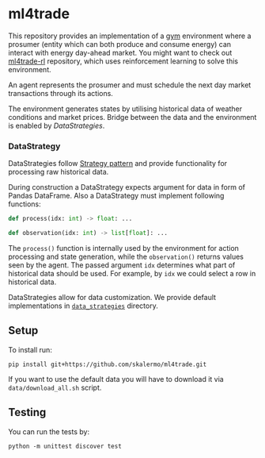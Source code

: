# ml4trade

This repository provides an implementation of a [gym](https://github.com/Farama-Foundation/Gymnasium) environment where a prosumer (entity which can both produce and consume energy) can interact with energy day-ahead market.
You might want to check out [ml4trade-rl](https://github.com/skalermo/ml4trade-rl) repository, which uses reinforcement learning to solve this environment.

An agent represents the prosumer and must schedule the next day market transactions through its actions. 

The environment generates states by utilising historical data of weather conditions and market prices. Bridge between the data and the environment is enabled by *DataStrategies*.

### DataStrategy

DataStrategies follow [Strategy pattern](https://refactoring.guru/design-patterns/strategy) and provide functionality for processing raw historical data.

During construction a DataStrategy expects argument for data in form of Pandas DataFrame. Also a DataStrategy must implement following functions:

```python
def process(idx: int) -> float: ...

def observation(idx: int) -> list[float]: ...
```

The `process()` function is internally used by the environment for action processing and state generation, while the `observation()` returns values seen by the agent. 
The passed argument `idx` determines what part of historical data should be used. For example, by `idx` we could select a row in historical data.

DataStrategies allow for data customization. We provide default implementations in [`data_strategies`](ml4trade/data_strategies) directory. 

## Setup

To install run:

```
pip install git+https://github.com/skalermo/ml4trade.git
```
If you want to use the default data you will have to download it via `data/download_all.sh` script.

## Testing

You can run the tests by:
```
python -m unittest discover test
```
